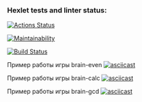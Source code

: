 ### Hexlet tests and linter status:
[![Actions Status](https://github.com/VladimirErlyshev/frontend-project-lvl1/workflows/hexlet-check/badge.svg)](https://github.com/VladimirErlyshev/frontend-project-lvl1/actions)

[![Maintainability](https://api.codeclimate.com/v1/badges/a99a88d28ad37a79dbf6/maintainability)](https://codeclimate.com/github/VladimirErlyshev/frontend-project-lvl1)

[![Build Status](https://github.com/VladimirErlyshev/frontend-project-lvl1/actions/workflows/checks.yml/badge.svg?branch=main)](https://github.com/VladimirErlyshev/frontend-project-lvl1/actions/workflows/checks.yml)

Пример работы игры brain-even
[![asciicast](https://asciinema.org/a/NIiKasBTYtly7ZXGGydsFWK6t.svg)](https://asciinema.org/a/NIiKasBTYtly7ZXGGydsFWK6t)

Пример работы игры brain-calc
[![asciicast](https://asciinema.org/a/wud6ofeRhMfCkUE3PYLFuukiG.svg)](https://asciinema.org/a/wud6ofeRhMfCkUE3PYLFuukiG)

Пример работы игры brain-gcd
[![asciicast](https://asciinema.org/a/Q3NMcG4ZqjX70MIGXzc67IC2F.svg)](https://asciinema.org/a/Q3NMcG4ZqjX70MIGXzc67IC2F)